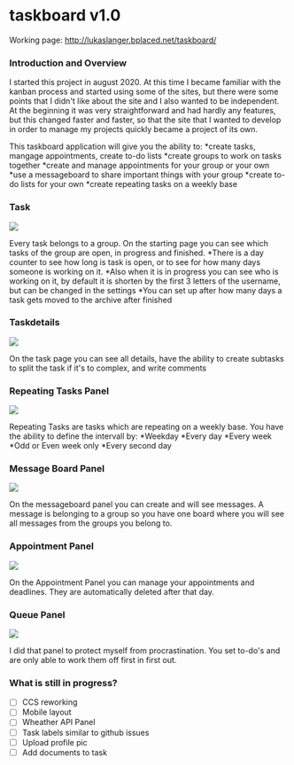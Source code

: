 # taskboard v1.0

Working page: http://lukaslanger.bplaced.net/taskboard/

### Introduction and Overview
I started this project in august 2020. At this time I became familiar with the kanban process and started using some of the sites, but there were some points that I didn't like about the site and I also wanted to be independent. At the beginning it was very straightforward and had hardly any features, but this changed faster and faster, so that the site that I wanted to develop in order to manage my projects quickly became a project of its own.

This taskboard application will give you the ability to:
*create tasks, mangage appointments, create to-do lists 
*create groups to work on tasks together
*create and manage appointments for your group or your own
*use a messageboard to share important things with your group
*create to-do lists for your own
*create repeating tasks on a weekly base

### Task
![](https://i.gyazo.com/9f2b2f59cd7bf7eb85978f4db90960ed.png)

Every task belongs to a group. On the starting page you can see which tasks of the group are open, in progress and finished.
*There is a day counter to see how long is task is open, or to see for how many days someone is working on it.
*Also when it is in progress you can see who is working on it, by default it is shorten by the first 3 letters of the username, but can be changed in the settings
*You can set up after how many days a task gets moved to the archive after finished

### Taskdetails
![](https://i.gyazo.com/629c7b277c2fdbe04a4bdbff74601e6c.png)

On the task page you can see all details, have the ability to create subtasks to split the task if it's to complex, and write comments

### Repeating Tasks Panel
![](https://i.gyazo.com/725c9c11d5e9a63a7b85d9b53fb33108.png)

Repeating Tasks are tasks which are repeating on a weekly base. You have the ability to define the intervall by:
*Weekday
*Every day
*Every week
*Odd or Even week only
*Every second day

### Message Board Panel
![](https://i.gyazo.com/2fa7490c1e863459e7bcaf3b8bd90337.png)

On the messageboard panel you can create and will see messages. A message is belonging to a group so you have one board where you will see all messages from the groups you belong to.

### Appointment Panel
![](https://i.gyazo.com/60648f43a3b5cf64187a28f61dee0dcc.png)

On the Appointment Panel you can manage your appointments and deadlines. They are automatically deleted after that day.

### Queue Panel
![](https://i.gyazo.com/8219fc49c4097561a6e5c8a8a4c3aa83.png)

I did that panel to protect myself from procrastination. You set to-do's and are only able to work them off first in first out.

### What is still in progress?
- [ ] CCS reworking
- [ ] Mobile layout
- [ ] Wheather API Panel
- [ ] Task labels similar to github issues
- [ ] Upload profile pic
- [ ] Add documents to task
